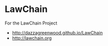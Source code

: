 # LawChain
For the LawChain Project

* http://dazzagreenwood.github.io/LawChain
* http://lawchain.org

